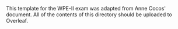 This template for the WPE-II exam was adapted from Anne Cocos' document.
All of the contents of this directory should be uploaded to Overleaf.
